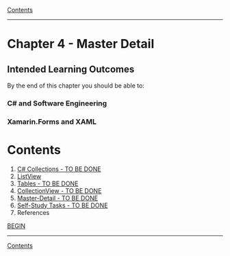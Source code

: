 [Contents](/docs/README.md)

----

# Chapter 4 - Master Detail

## Intended Learning Outcomes
By the end of this chapter you should be able to:

### C# and Software Engineering

### Xamarin.Forms and XAML

# Contents
1. [C# Collections - TO BE DONE](collections.md)
1. [ListView](listview.md)
1. [Tables - TO BE DONE](tables.md)
1. [CollectionView - TO BE DONE](collectionview.md)
1. [Master-Detail - TO BE DONE](master-detail.md)
1. [Self-Study Tasks - TO BE DONE](ch4-selfstudy.md)
1. References

[BEGIN]()

----

[Contents](/docs/README.md)
